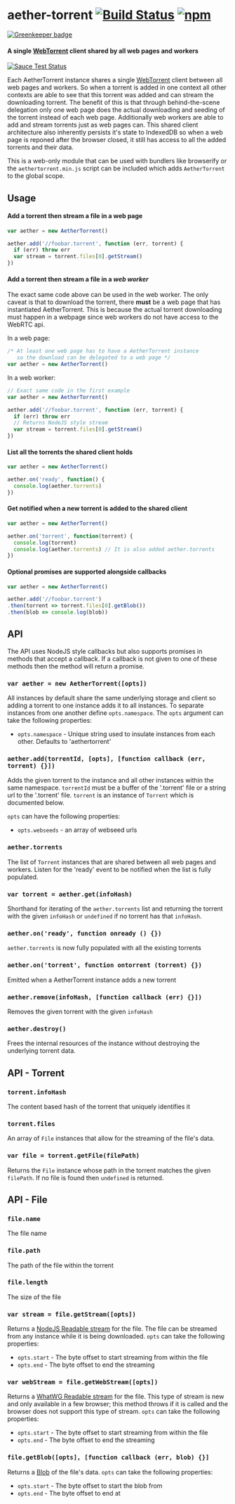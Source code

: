 # aether-torrent [![Build Status](https://travis-ci.org/xuset/aether-torrent.svg?branch=master)](https://travis-ci.org/xuset/aether-torrent) [![npm](https://img.shields.io/npm/v/aether-torrent.svg)](https://npmjs.org/package/aether-torrent)

[![Greenkeeper badge](https://badges.greenkeeper.io/xuset/aether-torrent.svg)](https://greenkeeper.io/)

#### A single [WebTorrent](https://webtorrent.io/) client shared by all web pages and workers

[![Sauce Test Status](https://saucelabs.com/browser-matrix/xuset-perma-torrent.svg)](https://saucelabs.com/u/xuset-perma-torrent)

Each AetherTorrent instance shares a single [WebTorrent](https://webtorrent.io/) client between all web pages and workers. So when a torrent is added in one context all other contexts are able to see that this torrent was added and can stream the downloading torrent. The benefit of this is that through behind-the-scene delegation only one web page does the actual downloading and seeding of the torrent instead of each web page. Additionally web workers are able to add and stream torrents just as web pages can. This shared client architecture also inherently persists it's state to IndexedDB so when a web page is reponed after the browser closed, it still has access to all the added torrents and their data.

This is a web-only module that can be used with bundlers like browserify or the `aethertorrent.min.js` script can be included which adds `AetherTorrent` to the global scope.

## Usage

#### Add a torrent then stream a file in a web page

```js
var aether = new AetherTorrent()

aether.add('//foobar.torrent', function (err, torrent) {
  if (err) throw err
  var stream = torrent.files[0].getStream()
})
```

#### Add a torrent then stream a file in a *web worker*

The exact same code above can be used in the web worker. The only caveat is that to download the torrent, there **must** be a web page that has instantiated AetherTorrent. This is because the actual torrent downloading must happen in a webpage since web workers do not have access to the WebRTC api.

In a web page:
```js
/* At least one web page has to have a AetherTorrent instance
   so the download can be delegated to a web page */
var aether = new AetherTorrent()
```

In a web worker:
```js
// Exact same code in the first example
var aether = new AetherTorrent()

aether.add('//foobar.torrent', function (err, torrent) {
  if (err) throw err
  // Returns NodeJS style stream
  var stream = torrent.files[0].getStream()
})
```

#### List all the torrents the shared client holds

```js
var aether = new AetherTorrent()

aether.on('ready', function() {
  console.log(aether.torrents)
})
```

#### Get notified when a new torrent is added to the shared client

```js
var aether = new AetherTorrent()

aether.on('torrent', function(torrent) {
  console.log(torrent)
  console.log(aether.torrents) // It is also added aether.torrents
})
```

#### Optional promises are supported alongside callbacks
```js
var aether = new AetherTorrent()

aether.add('//foobar.torrent')
.then(torrent => torrent.files[0].getBlob())
.then(blob => console.log(blob))
```

## API

The API uses NodeJS style callbacks but also supports promises in methods that accept a callback. If a callback is not given to one of these methods then the method will return a promise.

### `var aether = new AetherTorrent([opts])`

All instances by default share the same underlying storage and client so adding a torrent to one instance adds it to all instances. To separate instances from one another define `opts.namespace`. The `opts` argument can take the following properties:

 * `opts.namespace` - Unique string used to insulate instances from each other. Defaults to 'aethertorrent'

### `aether.add(torrentId, [opts], [function callback (err, torrent) {}])`

Adds the given torrent to the instance and all other instances within the same namespace. `torrentId` must be a buffer of the '.torrent' file or a string url to the '.torrent' file. `torrent` is an instance of `Torrent` which is documented below.

`opts` can have the following properties:

* `opts.webseeds` - an array of webseed urls

### `aether.torrents`

The list of `Torrent` instances that are shared between all web pages and workers. Listen for the 'ready' event to be notified when the list is fully populated.


### `var torrent = aether.get(infoHash)`

Shorthand for iterating of the `aether.torrents` list and returning the torrent with the given `infoHash` or `undefined` if no torrent has that `infoHash`.

### `aether.on('ready', function onready () {})`

  `aether.torrents` is now fully populated with all the existing torrents

### `aether.on('torrent', function ontorrent (torrent) {})`

  Emitted when a AetherTorrent instance adds a new torrent

### `aether.remove(infoHash, [function callback (err) {}])`

Removes the given torrent with the given `infoHash`

### `aether.destroy()`

Frees the internal resources of the instance without destroying the underlying torrent data.

## API - Torrent

### `torrent.infoHash`

The content based hash of the torrent that uniquely identifies it

### `torrent.files`

An array of `File` instances that allow for the streaming of the file's data.

### `var file = torrent.getFile(filePath)`

Returns the `File` instance whose path in the torrent matches the given `filePath`. If no file is found then `undefined` is returned.

## API - File

### `file.name`

The file name

### `file.path`

The path of the file within the torrent

### `file.length`

The size of the file

### `var stream = file.getStream([opts])`

Returns a [NodeJS Readable stream](https://nodejs.org/api/stream.html#stream_readable_streams) for the file. The file can be streamed from any instance while it is being downloaded. `opts` can take the following properties:

* `opts.start` - The byte offset to start streaming from within the file
* `opts.end` - The byte offset to end the streaming

### `var webStream = file.getWebStream([opts])`

Returns a [WhatWG Readable stream](https://streams.spec.whatwg.org/) for the file. This type of stream is new and only available in a few browser; this method throws if it is called and the browser does not support this type of stream. `opts` can take the following properties:

* `opts.start` - The byte offset to start streaming from within the file
* `opts.end` - The byte offset to end the streaming

### `file.getBlob([opts], [function callback (err, blob) {}]`

  Returns a [Blob](https://developer.mozilla.org/en-US/docs/Web/API/Blob) of the file's data. `opts` can take the following properties:

  * `opts.start` - The byte offset to start the blob from
  * `opts.end` - The byte offset to end at
